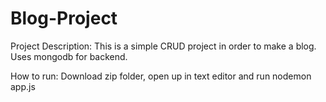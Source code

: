 # Blog-Project

Project Description:
This is a simple CRUD project in order to make a blog. Uses mongodb for backend.

How to run:
Download zip folder, open up in text editor and run nodemon app.js
